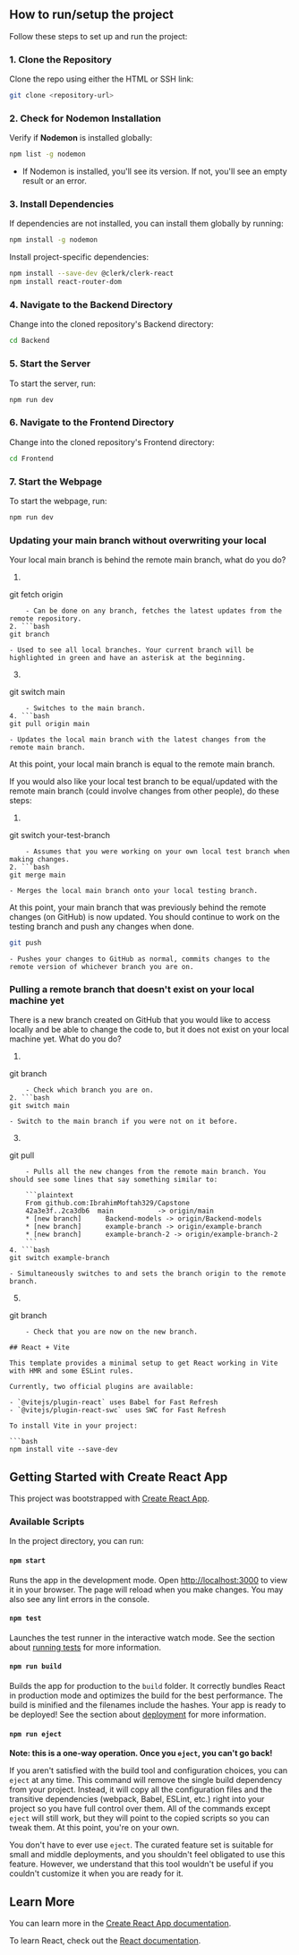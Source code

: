 ## How to run/setup the project

Follow these steps to set up and run the project:

### 1. Clone the Repository

Clone the repo using either the HTML or SSH link:

```bash
git clone <repository-url>
```

### 2. Check for Nodemon Installation

Verify if **Nodemon** is installed globally:

```bash
npm list -g nodemon
```

- If Nodemon is installed, you'll see its version. If not, you'll see an empty result or an error.

### 3. Install Dependencies

If dependencies are not installed, you can install them globally by running:

```bash
npm install -g nodemon
```

Install project-specific dependencies:

```bash
npm install --save-dev @clerk/clerk-react
npm install react-router-dom
```

### 4. Navigate to the Backend Directory

Change into the cloned repository's Backend directory:

```bash
cd Backend
```

### 5. Start the Server

To start the server, run:

```bash
npm run dev
```

### 6. Navigate to the Frontend Directory

Change into the cloned repository's Frontend directory:

```bash
cd Frontend
```

### 7. Start the Webpage

To start the webpage, run:

```bash
npm run dev
```

### Updating your main branch without overwriting your local

Your local main branch is behind the remote main branch, what do you do?

1. ```bash
git fetch origin
```
    - Can be done on any branch, fetches the latest updates from the remote repository.
2. ```bash
git branch
```
    - Used to see all local branches. Your current branch will be highlighted in green and have an asterisk at the beginning.
3. ```bash
git switch main
```
    - Switches to the main branch.
4. ```bash
git pull origin main
```
    - Updates the local main branch with the latest changes from the remote main branch.

At this point, your local main branch is equal to the remote main branch.

If you would also like your local test branch to be equal/updated with the remote main branch (could involve changes from other people), do these steps:

1. ```bash
git switch your-test-branch
```
    - Assumes that you were working on your own local test branch when making changes.
2. ```bash
git merge main
```
    - Merges the local main branch onto your local testing branch.

At this point, your main branch that was previously behind the remote changes (on GitHub) is now updated. You should continue to work on the testing branch and push any changes when done.

```bash
git push
```
    - Pushes your changes to GitHub as normal, commits changes to the remote version of whichever branch you are on.

### Pulling a remote branch that doesn't exist on your local machine yet

There is a new branch created on GitHub that you would like to access locally and be able to change the code to, but it does not exist on your local machine yet. What do you do?

1. ```bash
git branch
```
    - Check which branch you are on.
2. ```bash
git switch main
```
    - Switch to the main branch if you were not on it before.
3. ```bash
git pull
```
    - Pulls all the new changes from the remote main branch. You should see some lines that say something similar to:

    ```plaintext
    From github.com:IbrahimMoftah329/Capstone
    42a3e3f..2ca3db6  main           -> origin/main
    * [new branch]      Backend-models -> origin/Backend-models
    * [new branch]      example-branch -> origin/example-branch
    * [new branch]      example-branch-2 -> origin/example-branch-2
    ```
4. ```bash
git switch example-branch
```
    - Simultaneously switches to and sets the branch origin to the remote branch.
5. ```bash
git branch
```
    - Check that you are now on the new branch.

## React + Vite

This template provides a minimal setup to get React working in Vite with HMR and some ESLint rules.

Currently, two official plugins are available:

- `@vitejs/plugin-react` uses Babel for Fast Refresh
- `@vitejs/plugin-react-swc` uses SWC for Fast Refresh

To install Vite in your project:

```bash
npm install vite --save-dev
```

## Getting Started with Create React App

This project was bootstrapped with [Create React App](https://github.com/facebook/create-react-app).

### Available Scripts

In the project directory, you can run:

#### `npm start`

Runs the app in the development mode. Open [http://localhost:3000](http://localhost:3000) to view it in your browser. The page will reload when you make changes. You may also see any lint errors in the console.

#### `npm test`

Launches the test runner in the interactive watch mode. See the section about [running tests](https://facebook.github.io/create-react-app/docs/running-tests) for more information.

#### `npm run build`

Builds the app for production to the `build` folder. It correctly bundles React in production mode and optimizes the build for the best performance. The build is minified and the filenames include the hashes. Your app is ready to be deployed! See the section about [deployment](https://facebook.github.io/create-react-app/docs/deployment) for more information.

#### `npm run eject`

**Note: this is a one-way operation. Once you `eject`, you can't go back!**

If you aren't satisfied with the build tool and configuration choices, you can `eject` at any time. This command will remove the single build dependency from your project. Instead, it will copy all the configuration files and the transitive dependencies (webpack, Babel, ESLint, etc.) right into your project so you have full control over them. All of the commands except `eject` will still work, but they will point to the copied scripts so you can tweak them. At this point, you're on your own.

You don't have to ever use `eject`. The curated feature set is suitable for small and middle deployments, and you shouldn't feel obligated to use this feature. However, we understand that this tool wouldn't be useful if you couldn't customize it when you are ready for it.

## Learn More

You can learn more in the [Create React App documentation](https://facebook.github.io/create-react-app/docs/getting-started).

To learn React, check out the [React documentation](https://reactjs.org/).

